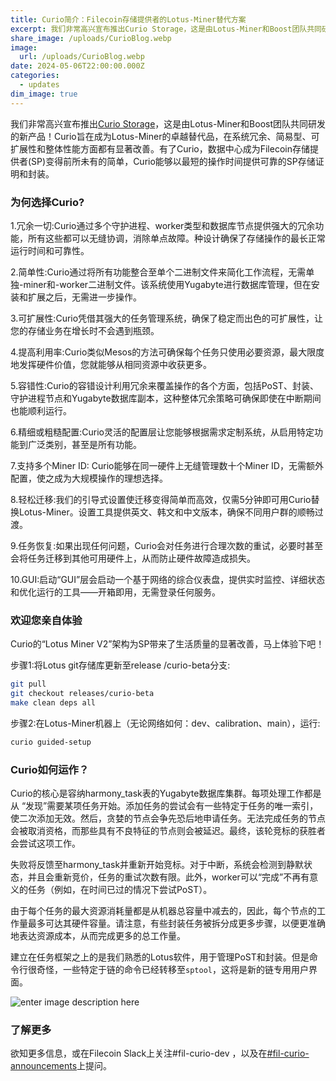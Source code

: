```yaml
---
title: Curio简介：Filecoin存储提供者的Lotus-Miner替代方案
excerpt: 我们非常高兴宣布推出Curio Storage，这是由Lotus-Miner和Boost团队共同研发的新产品
share_image: /uploads/CurioBlog.webp
image:
  url: /uploads/CurioBlog.webp
date: 2024-05-06T22:00:00.000Z
categories:
  - updates
dim_image: true
---
```


我们非常高兴宣布推出[Curio Storage](https://curiostorage.org/)，这是由Lotus-Miner和Boost团队共同研发的新产品！Curio旨在成为Lotus-Miner的卓越替代品，在系统冗余、简易型、可扩展性和整体性能方面都有显著改善。有了Curio，数据中心成为Filecoin存储提供者(SP)变得前所未有的简单，Curio能够以最短的操作时间提供可靠的SP存储证明和封装。

### 为何选择Curio?

1.冗余一切:Curio通过多个守护进程、worker类型和数据库节点提供强大的冗余功能，所有这些都可以无缝协调，消除单点故障。种设计确保了存储操作的最长正常运行时间和可靠性。

2.简单性:Curio通过将所有功能整合至单个二进制文件来简化工作流程，无需单独-miner和-worker二进制文件。该系统使用Yugabyte进行数据库管理，但在安装和扩展之后，无需进一步操作。

3.可扩展性:Curio凭借其强大的任务管理系统，确保了稳定而出色的可扩展性，让您的存储业务在增长时不会遇到瓶颈。

4.提高利用率:Curio类似Mesos的方法可确保每个任务只使用必要资源，最大限度地发挥硬件价值，您就能够从相同资源中收获更多。

5.容错性:Curio的容错设计利用冗余来覆盖操作的各个方面，包括PoST、封装、守护进程节点和Yugabyte数据库副本，这种整体冗余策略可确保即使在中断期间也能顺利运行。

6.精细或粗糙配置:Curio灵活的配置层让您能够根据需求定制系统，从启用特定功能到广泛类别，甚至是所有功能。

7.支持多个Miner ID: Curio能够在同一硬件上无缝管理数十个Miner ID，无需额外配置，使之成为大规模操作的理想选择。

8.轻松迁移:我们的引导式设置使迁移变得简单而高效，仅需5分钟即可用Curio替换Lotus-Miner。设置工具提供英文、韩文和中文版本，确保不同用户群的顺畅过渡。

9.任务恢复:如果出现任何问题，Curio会对任务进行合理次数的重试，必要时甚至会将任务迁移到其他可用硬件上，从而防止硬件故障造成损失。

10.GUI:启动“GUI”层会启动一个基于网络的综合仪表盘，提供实时监控、详细状态和优化运行的工具——开箱即用，无需登录任何服务。

### 欢迎您亲自体验

Curio的“Lotus Miner V2”架构为SP带来了生活质量的显著改善，马上体验下吧！

步骤1:将Lotus git存储库更新至release /curio-beta分支:

```bash
git pull
git checkout releases/curio-beta
make clean deps all
```

步骤2:在Lotus-Miner机器上（无论网络如何：dev、calibration、main），运行:

```bash
curio guided-setup
```

### Curio如何运作？

Curio的核心是容纳harmony_task表的Yugabyte数据库集群。每项处理工作都是从 “发现”需要某项任务开始。添加任务的尝试会有一些特定于任务的唯一索引，使二次添加无效。然后，贪婪的节点会争先恐后地申请任务。无法完成任务的节点会被取消资格，而那些具有不良特征的节点则会被延迟。最终，该轮竞标的获胜者会尝试这项工作。

失败将反馈至harmony_task并重新开始竞标。对于中断，系统会检测到静默状态，并且会重新竞价，任务的重试次数有限。此外，worker可以“完成”不再有意义的任务（例如，在时间已过的情况下尝试PoST）。

由于每个任务的最大资源消耗量都是从机器总容量中减去的，因此，每个节点的工作量最多可达其硬件容量。请注意，有些封装任务被拆分成更多步骤，以便更准确地表达资源成本，从而完成更多的总工作量。

建立在任务框架之上的是我们熟悉的Lotus软件，用于管理PoST和封装。但是命令行很奇怪，一些特定于链的命令已经转移至`sptool`，这将是新的链专用用户界面。

![enter image description here](/uploadshttps://filecoin.io/how-it-works%20%281%29.svg)

### 了解更多

欲知更多信息，或在Filecoin Slack上关注#fil-curio-dev ，以及在[#fil-curio-announcements](https://filecoinproject.slack.com/archives/C06V5B3B7CJ)上提问。
